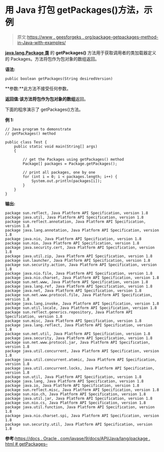 # 用 Java 打包 getPackages()方法，示例

> 原文:[https://www . geesforgeks . org/package-getpackages-method-in-Java-with-examples/](https://www.geeksforgeeks.org/package-getpackages-method-in-java-with-examples/)

**[java.lang.Package 类](https://www.geeksforgeeks.org/java-lang-package-java/)** 的 **getPackages()** 方法用于获取调用者的类加载器定义的 Packages。方法将包作为包对象的数组返回。

**语法:**

```
public boolean getPackages(String desiredVersion)

```

**参数:**此方法不接受任何参数。

**返回值:**该方法将包作为包对象的**数组**返回。

下面的程序演示了 getPackages()方法。

**例 1:**

```
// Java program to demonstrate
// getPackages() method

public class Test {
    public static void main(String[] args)
    {

        // get the Packages using getPackages() method
        Package[] packages = Package.getPackages();

        // print all packages, one by one
        for (int i = 0; i < packages.length; i++) {
            System.out.println(packages[i]);
        }
    }
}
```

**输出:**

```
package sun.reflect, Java Platform API Specification, version 1.8
package java.util, Java Platform API Specification, version 1.8
package sun.reflect.annotation, Java Platform API Specification, version 1.8
package java.lang.annotation, Java Platform API Specification, version 1.8
package java.nio, Java Platform API Specification, version 1.8
package sun.nio, Java Platform API Specification, version 1.8
package java.security.cert, Java Platform API Specification, version 1.8
package java.util.zip, Java Platform API Specification, version 1.8
package sun.launcher, Java Platform API Specification, version 1.8
package sun.security.action, Java Platform API Specification, version 1.8
package java.nio.file, Java Platform API Specification, version 1.8
package java.nio.charset, Java Platform API Specification, version 1.8
package sun.net.www, Java Platform API Specification, version 1.8
package java.lang.ref, Java Platform API Specification, version 1.8
package java.net, Java Platform API Specification, version 1.8
package sun.net.www.protocol.file, Java Platform API Specification, version 1.8
package java.lang.invoke, Java Platform API Specification, version 1.8
package sun.util.locale, Java Platform API Specification, version 1.8
package sun.reflect.generics.repository, Java Platform API Specification, version 1.8
package sun.misc, Java Platform API Specification, version 1.8
package java.lang.reflect, Java Platform API Specification, version 1.8
package sun.net.util, Java Platform API Specification, version 1.8
package java.security, Java Platform API Specification, version 1.8
package sun.net.www.protocol.jar, Java Platform API Specification, version 1.8
package java.util.concurrent, Java Platform API Specification, version 1.8
package java.util.concurrent.atomic, Java Platform API Specification, version 1.8
package java.util.concurrent.locks, Java Platform API Specification, version 1.8
package sun.util, Java Platform API Specification, version 1.8
package java.lang, Java Platform API Specification, version 1.8
package java.io, Java Platform API Specification, version 1.8
package sun.reflect.misc, Java Platform API Specification, version 1.8
package sun.nio.ch, Java Platform API Specification, version 1.8
package java.util.jar, Java Platform API Specification, version 1.8
package sun.nio.cs, Java Platform API Specification, version 1.8
package java.util.function, Java Platform API Specification, version 1.8
package java.nio.charset.spi, Java Platform API Specification, version 1.8
package sun.security.util, Java Platform API Specification, version 1.8

```

**参考:**[https://docs . Oracle . com/javase/9/docs/API/Java/lang/package . html # getPackages–](https://docs.oracle.com/javase/9/docs/api/java/lang/Package.html#getPackages--)